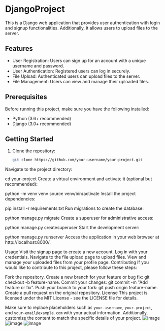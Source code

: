 # DjangoProject
This is a Django web application that provides user authentication with login and signup functionalities. Additionally, it allows users to upload files to the server.
## Features

- User Registration: Users can sign up for an account with a unique username and password.
- User Authentication: Registered users can log in securely.
- File Upload: Authenticated users can upload files to the server.
- File Management: Users can view and manage their uploaded files.

## Prerequisites

Before running this project, make sure you have the following installed:

- Python (3.6+ recommended)
- Django (3.0+ recommended)

## Getting Started

1. Clone the repository:

   ```bash
   git clone https://github.com/your-username/your-project.git
Navigate to the project directory:


cd your-project
Create a virtual environment and activate it (optional but recommended):


python -m venv venv
source venv/bin/activate
Install the project dependencies:

pip install -r requirements.txt
Run migrations to create the database:

python manage.py migrate
Create a superuser for administrative access:

python manage.py createsuperuser
Start the development server:

python manage.py runserver
Access the application in your web browser at http://localhost:8000/.

Usage
Visit the signup page to create a new account.
Log in with your credentials.
Navigate to the file upload page to upload files.
View and manage your uploaded files from your profile page.
Contributing
If you would like to contribute to this project, please follow these steps:

Fork the repository.
Create a new branch for your feature or bug fix: git checkout -b feature-name.
Commit your changes: git commit -m "Add feature or fix".
Push your branch to your fork: git push origin feature-name.
Create a pull request on the original repository.
License
This project is licensed under the MIT License - see the LICENSE file for details.


Make sure to replace placeholders such as `your-username`, `your-project`, and `your-email@example.com` with your actual information. Additionally, customize the content to match the specific details of your project.
![image](https://github.com/nazia3310/file/assets/114797471/2b08c5dc-fca3-47bd-80af-496abf8e30a3)
![image](https://github.com/nazia3310/file/assets/114797471/89c40bd2-4185-4269-bef9-a000a318c6f4)
![image](https://github.com/nazia3310/file/assets/114797471/151ab218-5873-4d61-9aa6-ab9206eeee50)





